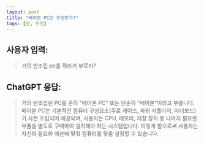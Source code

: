 ```yaml
---
layout: post
title: "베어본 PC란 무엇인가?"
tags: [란, 무엇]
---
```


## 사용자 입력:
> 거의 반조립 pc를 뭐라거 부르지?

## ChatGPT 응답:
> 거의 반조립된 PC를 흔히 "베어본 PC" 또는 단순히 "베어본"이라고 부릅니다. 베어본 PC는 기본적인 컴퓨터 구성요소(주로 케이스, 파워 서플라이, 마더보드)가 사전 조립되어 제공되며, 사용자는 CPU, 메모리, 저장 장치 등 나머지 필요한 부품을 별도로 구매하여 설치해야 하는 시스템입니다. 이렇게 함으로써 사용자는 자신의 필요와 예산에 맞춰 컴퓨터를 맞춤 설정할 수 있습니다.


